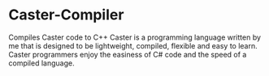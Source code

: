# Caster-Compiler
Compiles Caster code to C++ Caster is a programming language written by me that is designed to be lightweight, compiled, flexible and easy to learn.
Caster programmers enjoy the easiness of C# code and the speed of a compiled language.
